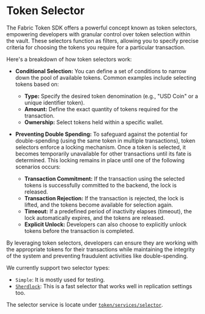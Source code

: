 # Token Selector

The Fabric Token SDK offers a powerful concept known as token selectors, empowering developers with granular control over token selection within the vault.
These selectors function as filters, allowing you to specify precise criteria for choosing the tokens you require for a particular transaction.

Here's a breakdown of how token selectors work:

* **Conditional Selection:** You can define a set of conditions to narrow down the pool of available tokens.
  Common examples include selecting tokens based on:
    * **Type:** Specify the desired token denomination (e.g., "USD Coin" or a unique identifier token).
    * **Amount:** Define the exact quantity of tokens required for the transaction.
    * **Ownership:** Select tokens held within a specific wallet.

* **Preventing Double Spending:** To safeguard against the potential for double-spending (using the same token in multiple transactions), token selectors enforce a locking mechanism.
  Once a token is selected, it becomes temporarily unavailable for other transactions until its fate is determined.
  This locking remains in place until one of the following scenarios occurs:
    * **Transaction Commitment:** If the transaction using the selected tokens is successfully committed to the backend, the lock is released.
    * **Transaction Rejection:** If the transaction is rejected, the lock is lifted, and the tokens become available for selection again.
    * **Timeout:** If a predefined period of inactivity elapses (timeout), the lock automatically expires, and the tokens are released.
    * **Explicit Unlock:** Developers can also choose to explicitly unlock tokens before the transaction is completed.

By leveraging token selectors, developers can ensure they are working with the appropriate tokens for their transactions while maintaining the integrity of the system and preventing fraudulent activities like double-spending.

We currently support two selector types:
- `Simple`: It is mostly used for testing.  
- [`Sherdlock`](./selector/sherdlock.md): This is a fast selector that works well in replication settings too.

The selector service is locate under [`token/services/selector`](./../../token/services/selector).